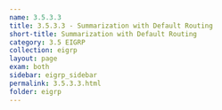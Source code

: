 ```yaml
---
name: 3.5.3.3
title: 3.5.3.3 - Summarization with Default Routing
short-title: Summarization with Default Routing
category: 3.5 EIGRP
collection: eigrp
layout: page
exam: both
sidebar: eigrp_sidebar
permalink: 3.5.3.3.html
folder: eigrp
---
```

